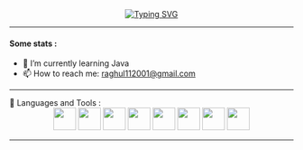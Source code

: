 <div align="center"><a href="https://git.io/typing-svg"><img src="https://readme-typing-svg.demolab.com?font=Hammersmith+One&pause=1000&color=E8175D&center=true&vCenter=true&width=435&lines=Hello%2C+There!+%F0%9F%91%8B+;This+is+Raghul.+.+.+.;Nice+to+meet+you!" alt="Typing SVG" /></a></div>

<hr>
<h4> Some stats : </h4>

- 🌱 I’m currently learning Java
- 📫 How to reach me: raghul112001@gmail.com

<hr>
🧰 Languages and Tools :

<div align="center"><img height=40 src="https://cdn.jsdelivr.net/gh/devicons/devicon/icons/html5/html5-original.svg" /> <img height=40 src="https://cdn.jsdelivr.net/gh/devicons/devicon/icons/css3/css3-original.svg" />  <img height=40 src="https://cdn.jsdelivr.net/gh/devicons/devicon/icons/javascript/javascript-original.svg" /> <img height=40 src="https://cdn.jsdelivr.net/gh/devicons/devicon/icons/angularjs/angularjs-original.svg" /> <img height=40 src="https://cdn.jsdelivr.net/gh/devicons/devicon/icons/vscode/vscode-original.svg" />  <img height=40 src="https://cdn.jsdelivr.net/gh/devicons/devicon/icons/java/java-original.svg" /> <img height=40 src="https://cdn.jsdelivr.net/gh/devicons/devicon/icons/git/git-original.svg" /> <img height=40 src="https://cdn.jsdelivr.net/gh/devicons/devicon/icons/bootstrap/bootstrap-original.svg" /> </div>
<hr>

          
          
          


